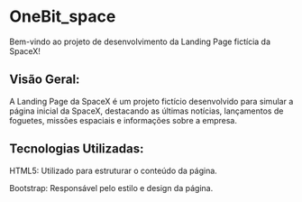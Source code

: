 # OneBit_space

Bem-vindo ao projeto de desenvolvimento da Landing Page fictícia da SpaceX! 

## Visão Geral:

A Landing Page da SpaceX é um projeto fictício desenvolvido para simular a página inicial da SpaceX, destacando as últimas notícias, lançamentos de foguetes, missões espaciais e informações sobre a empresa.

## Tecnologias Utilizadas:

HTML5: Utilizado para estruturar o conteúdo da página.

Bootstrap: Responsável pelo estilo e design da página.
